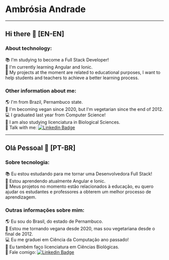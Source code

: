 <!--
**ambrosiaandrade/ambrosiaandrade** is a ✨ _special_ ✨ repository because its `README.md` (this file) appears on your GitHub profile.

Here are some ideas to get you started:

- 🔭 I’m currently working on ...
- 🌱 I’m currently learning ...
- 👯 I’m looking to collaborate on ...
- 🤔 I’m looking for help with ...
- 💬 Ask me about ...
- 📫 How to reach me: ...
- 😄 Pronouns: ...
- ⚡ Fun fact: ...
-->

# Ambrósia Andrade

-------------------

## Hi there 👋 [EN-EN]

### About technology:

:books: I'm studying to become a Full Stack Developer! <br />
:notebook: I'm currently learning Angular and Ionic. <br />
:dart: My projects at the moment are related to educational purposes, I want to help students and teachers to achieve a better learning process. <br />

### Other information about me:

:earth_americas: I'm from Brazil, Pernambuco state. <br />
:seedling: I'm becoming vegan since 2020, but I'm vegetarian since the end of 2012. <br />
:computer: I graduated last year from Computer Science! <br />
:deciduous_tree: I am also studying licenciatura in Biological Sciences. <br />
:email: Talk with me: [![Linkedin Badge](https://img.shields.io/badge/LinkedIn-ambrosiaandrade-blue)](https://www.linkedin.com/in/ambrosiaandrade/) 

--------------

## Olá Pessoal 👋 [PT-BR]

### Sobre tecnologia:

:books: Eu estou estudando para me tornar uma Desenvolvedora Full Stack! <br />
:notebook: Estou aprendendo atualmente Angular e Ionic. <br />
:dart: Meus projetos no momento estão relacionados à educação, eu quero ajudar os estudantes e professores a obterem um melhor processo de aprendizagem. <br />

### Outras informações sobre mim:

:earth_americas: Eu sou do Brasil, do estado de Pernambuco. <br />
:seedling: Estou me tornando vegana desde 2020, mas sou vegetariana desde o final de 2012. <br />
:computer: Eu me graduei em Ciência da Computação ano passado! <br />
:deciduous_tree: Eu também faço licenciatura em Ciências Biológicas. <br />
:email: Fale comigo: [![Linkedin Badge](https://img.shields.io/badge/LinkedIn-ambrosiaandrade-blue)](https://www.linkedin.com/in/ambrosiaandrade/) 
